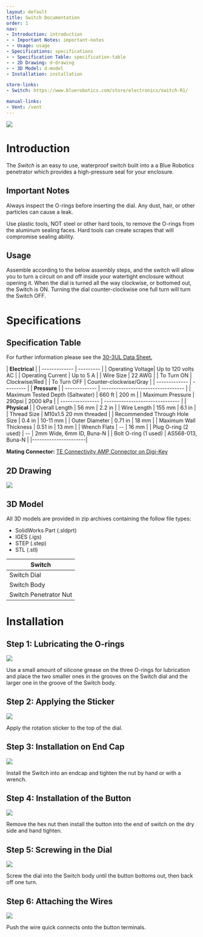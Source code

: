 ```yaml
---
layout: default
title: Switch Documentation
order: 1
nav:
- Introduction: introduction
- - Important Notes: important-notes
- - Usage: usage
- Specifications: specifications
- - Specification Table: specification-table
- - 2D Drawing: d-drawing
- - 3D Model: d-model
- Installation: installation

store-links:
- Switch: https://www.bluerobotics.com/store/electronics/switch-R1/

manual-links:
- Vent: /vent
---
```


<img src="/switch/cad/switch-4a.png" class="img-responsive" style="max-width:900px"  />

# Introduction

The <em>Switch</em> is an easy to use, waterproof switch built into a a Blue Robotics penetrator which provides a high-pressure seal for your enclosure.

## Important Notes

<i class="fa fa-exclamation-triangle fa-fw fa-2x text-warning"></i>
Always inspect the O-rings before inserting the dial. Any dust, hair, or other particles can cause a leak.

<i class="fa fa-exclamation-triangle fa-fw fa-2x text-warning"></i>
Use plastic tools, NOT steel or other hard tools, to remove the O-rings from the aluminum sealing faces. Hard tools can create scrapes that will compromise sealing ability.

## Usage

Assemble according to the below assembly steps, and the switch will allow you to turn a circuit on and off inside your watertight enclosure without opening it. When the dial is turned all the way clockwise, or bottomed out, the Switch is ON. Turning the dial counter-clockwise one full turn will turn the Switch OFF. 

# Specifications

## Specification Table

For further information please see the [30-3UL Data Sheet.](http://www.grayhill.com/assets/1/7/push_30.pdf)

|      **Electrical**       |
| ------------- | --------- |
| Operating Voltage| Up to 120 volts AC |
| Operating Current   | Up to 5 A   |
| Wire Size | 22 AWG |
| To Turn ON | Clockwise/Red |
| To Turn OFF | Counter-clockwise/Gray |
| ------------- | --------- |
|                **Pressure**                  		 |
| ------------- | ---------------------------------- |
| Maximum Tested Depth (Saltwater) | 660 ft | 200 m | 
| Maximum Pressure | 290psi | 2000 kPa |
| ---------------- | ------------------------------- |
|  **Physical**  |
| Overall Length | 56 mm | 2.2 in |
| Wire Length | 155 mm | 6.1 in |
| Thread Size    | M10x1.5 20 mm threaded |
| Recommended Through Hole Size | 0.4 in | 10-11 mm |
| Outer Diameter | 0.71 in | 18 mm |
| Maximum Wall Thickness | 0.51 in | 13 mm |
| Wrench Flats | -- | 16 mm |
| Plug O-ring (2 used) | -- | 2mm Wide, 6mm ID, Buna-N |
| Bolt O-ring (1 used) | AS568-013, Buna-N | 
|----------------------|


**Mating Connector:** [TE Connectivity AMP Connector on Digi-Key](http://www.digikey.com/product-detail/en/te-connectivity-amp-connectors/61818-1/A104101CT-ND/3045335)

## 2D Drawing

<img src="/switch/cad/Switch-2view.png" class="img-responsive" style="max-width:900px" />

## 3D Model

All 3D models are provided in zip archives containing the follow file types:

- SolidWorks Part (.sldprt)
- IGES (.igs) 
- STEP (.step)
- STL (.stl)

|		**Switch**																						|
| --------------------------------------------------------------------------------------------- |
| Switch Dial                | [SWITCH-M-DIAL-10-A-R1.zip](cad/SWITCH-M-DIAL-10-A-R1.zip) |
| Switch Body                | [SWITCH-M-BOLT-10-25-A-R1.zip](cad/SWITCH-M-BOLT-10-25-A-R1.zip) |
| Switch Penetrator Nut		 | [PENETRATOR-M-NUT-10-A-R2.zip](http://www.bluerobotics.com/models/PENETRATOR-M-NUT-10-A-R2.zip)|																								|

# Installation

## Step 1: Lubricating the O-rings

<img src="/switch/cad/step-1.png" class="img-responsive" style="max-width:500px"  />

Use a small amount of silicone grease on the three O-rings for lubrication and place the two smaller ones in the grooves on the Switch dial and the larger one in the groove of the Switch body. 

## Step 2: Applying the Sticker

<img src="/switch/cad/step-2.png" class="img-responsive" style="max-width:500px"  />

Apply the rotation sticker to the top of the dial.

## Step 3: Installation on End Cap

<img src="/switch/cad/step-3.png" class="img-responsive" style="max-width:500px"  />

Install the Switch into an endcap and tighten the nut by hand or with a wrench.

## Step 4: Installation of the Button

<img src="/switch/cad/step-4.png" class="img-responsive" style="max-width:500px"  />

Remove the hex nut then install the button into the end of switch on the dry side and hand tighten.

## Step 5: Screwing in the Dial

<img src="/switch/cad/step-5.png" class="img-responsive" style="max-width:500px"  />

Screw the dial into the Switch body until the button bottoms out, then back off one turn.

## Step 6: Attaching the Wires

<img src="/switch/cad/step-6.png" class="img-responsive" style="max-width:500px"  />

Push the wire quick connects onto the button terminals.

